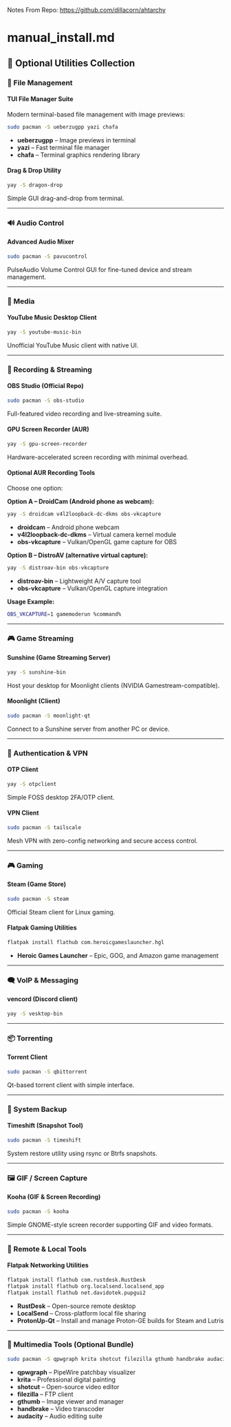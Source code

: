 Notes From Repo: https://github.com/dillacorn/ahtarchy

# manual_install.md

## 🧰 Optional Utilities Collection

### 📁 File Management
#### TUI File Manager Suite
Modern terminal-based file management with image previews:
```bash
sudo pacman -S ueberzugpp yazi chafa
```
- **ueberzugpp** – Image previews in terminal  
- **yazi** – Fast terminal file manager  
- **chafa** – Terminal graphics rendering library

#### Drag & Drop Utility
```bash
yay -S dragon-drop
```
Simple GUI drag-and-drop from terminal.

---

### 🔊 Audio Control
#### Advanced Audio Mixer
```bash
sudo pacman -S pavucontrol
```
PulseAudio Volume Control GUI for fine-tuned device and stream management.

---

### 🎵 Media
#### YouTube Music Desktop Client
```bash
yay -S youtube-music-bin
```
Unofficial YouTube Music client with native UI.

---

### 🎥 Recording & Streaming
#### OBS Studio (Official Repo)
```bash
sudo pacman -S obs-studio
```
Full-featured video recording and live-streaming suite.

#### GPU Screen Recorder (AUR)
```bash
yay -S gpu-screen-recorder
```
Hardware-accelerated screen recording with minimal overhead.

#### Optional AUR Recording Tools
Choose one option:

**Option A – DroidCam (Android phone as webcam):**
```bash
yay -S droidcam v4l2loopback-dc-dkms obs-vkcapture
```
- **droidcam** – Android phone webcam  
- **v4l2loopback-dc-dkms** – Virtual camera kernel module  
- **obs-vkcapture** – Vulkan/OpenGL game capture for OBS  

**Option B – DistroAV (alternative virtual capture):**
```bash
yay -S distroav-bin obs-vkcapture
```
- **distroav-bin** – Lightweight A/V capture tool  
- **obs-vkcapture** – Vulkan/OpenGL capture integration  

**Usage Example:**
```bash
OBS_VKCAPTURE=1 gamemoderun %command%
```

---

### 🎮 Game Streaming
#### Sunshine (Game Streaming Server)
```bash
yay -S sunshine-bin
```
Host your desktop for Moonlight clients (NVIDIA Gamestream-compatible).

#### Moonlight (Client)
```bash
sudo pacman -S moonlight-qt
```
Connect to a Sunshine server from another PC or device.

---

### 🔐 Authentication & VPN
#### OTP Client
```bash
yay -S otpclient
```
Simple FOSS desktop 2FA/OTP client.

#### VPN Client
```bash
sudo pacman -S tailscale
```
Mesh VPN with zero-config networking and secure access control.

---

### 🎮 Gaming
#### Steam (Game Store)
```bash
sudo pacman -S steam
```
Official Steam client for Linux gaming.

#### Flatpak Gaming Utilities
```bash
flatpak install flathub com.heroicgameslauncher.hgl
```
- **Heroic Games Launcher** – Epic, GOG, and Amazon game management

---

### 🗨️ VoIP & Messaging
#### vencord (Discord client)
```bash
yay -S vesktop-bin
```

---

### 📦 Torrenting
#### Torrent Client
```bash
sudo pacman -S qbittorrent
```
Qt-based torrent client with simple interface.

---

### 💾 System Backup
#### Timeshift (Snapshot Tool)
```bash
sudo pacman -S timeshift
```
System restore utility using rsync or Btrfs snapshots.

---

### 🖼️ GIF / Screen Capture
#### Kooha (GIF & Screen Recording)
```bash
sudo pacman -S kooha
```
Simple GNOME-style screen recorder supporting GIF and video formats.

---

### 🧩 Remote & Local Tools
#### Flatpak Networking Utilities
```bash
flatpak install flathub com.rustdesk.RustDesk
flatpak install flathub org.localsend.localsend_app
flatpak install flathub net.davidotek.pupgui2
```
- **RustDesk** – Open-source remote desktop  
- **LocalSend** – Cross-platform local file sharing  
- **ProtonUp-Qt** – Install and manage Proton-GE builds for Steam and Lutris

---

### 🎨 Multimedia Tools (Optional Bundle)
```bash
sudo pacman -S qpwgraph krita shotcut filezilla gthumb handbrake audacity
```
- **qpwgraph** – PipeWire patchbay visualizer  
- **krita** – Professional digital painting  
- **shotcut** – Open-source video editor  
- **filezilla** – FTP client  
- **gthumb** – Image viewer and manager  
- **handbrake** – Video transcoder  
- **audacity** – Audio editing suite
